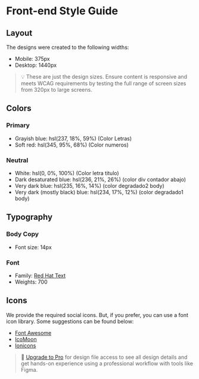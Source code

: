 # Front-end Style Guide

## Layout

The designs were created to the following widths:

- Mobile: 375px
- Desktop: 1440px

> 💡 These are just the design sizes. Ensure content is responsive and meets WCAG requirements by testing the full range of screen sizes from 320px to large screens.

## Colors

### Primary

- Grayish blue: hsl(237, 18%, 59%)  (Color Letras)
- Soft red: hsl(345, 95%, 68%)      (Color numeros)

### Neutral

- White: hsl(0, 0%, 100%)                   (Color letra titulo)
- Dark desaturated blue: hsl(236, 21%, 26%) (color div contador abajo)
- Very dark blue: hsl(235, 16%, 14%)        (color degradado2 body)
- Very dark (mostly black) blue: hsl(234, 17%, 12%) (color degradado1 body)

## Typography

### Body Copy

- Font size: 14px

### Font

- Family: [Red Hat Text](https://fonts.google.com/specimen/Red+Hat+Text)
- Weights: 700

## Icons

We provide the required social icons. But, if you prefer, you can use a font icon library. Some suggestions can be found below:

- [Font Awesome](https://fontawesome.com)
- [IcoMoon](https://icomoon.io)
- [Ionicons](https://ionicons.com)

> 💎 [Upgrade to Pro](https://www.frontendmentor.io/pro?ref=style-guide) for design file access to see all design details and get hands-on experience using a professional workflow with tools like Figma.
